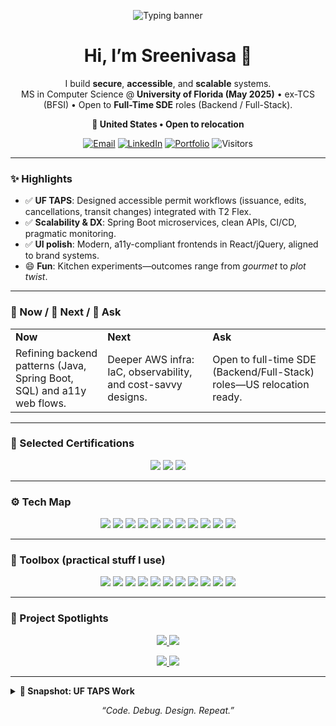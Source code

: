 <!-- Animated hero banner (auto light/dark) -->
<p align="center">
  <picture>
    <source media="(prefers-color-scheme: dark)" srcset="https://readme-typing-svg.demolab.com?font=Inter&weight=700&size=26&duration=2600&pause=700&color=58A6FF&center=true&vCenter=true&width=950&lines=Sreenivasa+Raju+Konduru;Backend+%26+Full-Stack+Engineer;MS+CS+%40+University+of+Florida;Java+%7C+Spring+Boot+%7C+React+%7C+AWS;Secure+%2F+Accessible+%2F+Scalable" />
    <source media="(prefers-color-scheme: light)" srcset="https://readme-typing-svg.demolab.com?font=Inter&weight=700&size=26&duration=2600&pause=700&color=0A66C2&center=true&vCenter=true&width=950&lines=Sreenivasa+Raju+Konduru;Backend+%26+Full-Stack+Engineer;MS+CS+%40+University+of+Florida;Java+%7C+Spring+Boot+%7C+React+%7C+AWS;Secure+%2F+Accessible+%2F+Scalable" />
    <img src="https://readme-typing-svg.demolab.com?font=Inter&weight=700&size=26&duration=2600&pause=700&color=58A6FF&center=true&vCenter=true&width=950&lines=Sreenivasa+Raju+Konduru;Backend+%26+Full-Stack+Engineer;MS+CS+%40+University+of+Florida;Java+%7C+Spring+Boot+%7C+React+%7C+AWS;Secure+%2F+Accessible+%2F+Scalable" alt="Typing banner" />
  </picture>
</p>

<h1 align="center">Hi, I’m Sreenivasa 👋</h1>

<p align="center">
  I build <b>secure</b>, <b>accessible</b>, and <b>scalable</b> systems.<br/>
  MS in Computer Science @ <b>University of Florida (May 2025)</b> • ex-TCS (BFSI) • Open to <b>Full-Time SDE</b> roles (Backend / Full-Stack).
</p>

<p align="center">
  <b>📍 United States • Open to relocation</b>
</p>

<p align="center">
  <a href="mailto:kondurusreenivasaraju1@gmail.com"><img alt="Email" src="https://img.shields.io/badge/Email-kondurusreenivasaraju1%40gmail.com-1f6feb?style=for-the-badge&logo=gmail&logoColor=white"></a>
  <a href="https://www.linkedin.com/in/sreenivasa-raju-konduru-b27a51169/"><img alt="LinkedIn" src="https://img.shields.io/badge/LinkedIn-Sreenivasa%20Raju-0a66c2?style=for-the-badge&logo=linkedin&logoColor=white"></a>
  <a href="https://sreenivasarajukonduru.github.io/Portfolio/"><img alt="Portfolio" src="https://img.shields.io/badge/Portfolio-Visit-111827?style=for-the-badge&logo=githubpages&logoColor=white"></a>
  <img alt="Visitors" src="https://komarev.com/ghpvc/?username=SreenivasaRajuKonduru&style=for-the-badge&color=5865F2">
</p>

---

### ✨ Highlights
- ✅ **UF TAPS**: Designed accessible permit workflows (issuance, edits, cancellations, transit changes) integrated with T2 Flex.
- ✅ **Scalability & DX**: Spring Boot microservices, clean APIs, CI/CD, pragmatic monitoring.
- ✅ **UI polish**: Modern, a11y-compliant frontends in React/jQuery, aligned to brand systems.
- 😄 **Fun**: Kitchen experiments—outcomes range from *gourmet* to *plot twist*.

---

### 🧭 Now / 🔭 Next / 🙋 Ask
<table>
<tr>
<td><b>Now</b></td>
<td><b>Next</b></td>
<td><b>Ask</b></td>
</tr>
<tr>
<td>Refining backend patterns (Java, Spring Boot, SQL) and a11y web flows.</td>
<td>Deeper AWS infra: IaC, observability, and cost-savvy designs.</td>
<td>Open to full-time SDE (Backend/Full-Stack) roles—US relocation ready.</td>
</tr>
</table>

---

### 🏅 Selected Certifications
<p align="center">
  <img src="https://img.shields.io/badge/Salesforce%20Platform%20Developer%20I-00A1E0?logo=salesforce&logoColor=white">
  <img src="https://img.shields.io/badge/Copado%20Fundamentals%20I-2E86C1?logo=salesforce&logoColor=white">
  <img src="https://img.shields.io/badge/Learning%3A%20Copado%20Metadata%20Pipeline-6C3483?logo=salesforce&logoColor=white">
</p>

---

### ⚙️ Tech Map
<p align="center">
  <img src="https://img.shields.io/badge/Java-ED8B00?logo=java&logoColor=white">
  <img src="https://img.shields.io/badge/Spring%20Boot-6DB33F?logo=springboot&logoColor=white">
  <img src="https://img.shields.io/badge/React-149ECA?logo=react&logoColor=white">
  <img src="https://img.shields.io/badge/Node.js-339933?logo=nodedotjs&logoColor=white">
  <img src="https://img.shields.io/badge/Python-3776AB?logo=python&logoColor=white">
  <img src="https://img.shields.io/badge/AWS-232F3E?logo=amazonaws&logoColor=white">
  <img src="https://img.shields.io/badge/PostgreSQL-4169E1?logo=postgresql&logoColor=white">
  <img src="https://img.shields.io/badge/MySQL-4479A1?logo=mysql&logoColor=white">
  <img src="https://img.shields.io/badge/MongoDB-47A248?logo=mongodb&logoColor=white">
  <img src="https://img.shields.io/badge/Docker-2496ED?logo=docker&logoColor=white">
  <img src="https://img.shields.io/badge/Selenium-43B02A?logo=selenium&logoColor=white">
</p>

---

### 🧰 Toolbox (practical stuff I use)
<p align="center">
  <!-- Source control -->
  <img src="https://img.shields.io/badge/Git-F05032?logo=git&logoColor=white">
  <img src="https://img.shields.io/badge/GitHub-181717?logo=github&logoColor=white">
  <!-- CI/CD & DevOps -->
  <img src="https://img.shields.io/badge/GitHub%20Actions-2088FF?logo=githubactions&logoColor=white">
  <img src="https://img.shields.io/badge/CI%2FCD-Pragmatic-6E7781">
  <img src="https://img.shields.io/badge/Docker%20Compose-2496ED?logo=docker&logoColor=white">
  <!-- Testing & Quality -->
  <img src="https://img.shields.io/badge/JUnit-25A162?logo=junit5&logoColor=white">
  <img src="https://img.shields.io/badge/PyTest-0A9EDC?logo=pytest&logoColor=white">
  <img src="https://img.shields.io/badge/Selenium%20WebDriver-43B02A?logo=selenium&logoColor=white">
  <!-- Observability -->
  <img src="https://img.shields.io/badge/Logging%20%26%20Metrics-Practical-3FB950">
  <!-- Collab -->
  <img src="https://img.shields.io/badge/Jira-0052CC?logo=jira&logoColor=white">
  <img src="https://img.shields.io/badge/Confluence-172B4D?logo=confluence&logoColor=white">
</p>

---

### 🚀 Project Spotlights
<p align="center">
  <a href="https://github.com/SreenivasaRajuKonduru/SkillArcade">
    <img src="https://github-readme-stats.vercel.app/api/pin/?username=SreenivasaRajuKonduru&repo=SkillArcade&theme=github_dark&show_owner=true" />
  </a>
  <a href="https://github.com/SreenivasaRajuKonduru/Journey-Builder">
    <img src="https://github-readme-stats.vercel.app/api/pin/?username=SreenivasaRajuKonduru&repo=Journey-Builder&theme=github_dark&show_owner=true" />
  </a>
</p>
<p align="center">
  <a href="https://github.com/SreenivasaRajuKonduru/Semantic-Segmentation-of-City-Images-main">
    <img src="https://github-readme-stats.vercel.app/api/pin/?username=SreenivasaRajuKonduru&repo=Semantic-Segmentation-of-City-Images-main&theme=github_dark&show_owner=true" />
  </a>
  <a href="https://github.com/SreenivasaRajuKonduru/Portfolio">
    <img src="https://github-readme-stats.vercel.app/api/pin/?username=SreenivasaRajuKonduru&repo=Portfolio&theme=github_dark&show_owner=true" />
  </a>
</p>

---

<details>
<summary><b>🧪 Snapshot: UF TAPS Work</b></summary>

- Accessible permit workflows (issuance, edits, cancellations, transit changes)  
- Frontend modernization with **HTML5, CSS3, jQuery, Bootstrap** + brand/a11y compliance  
- Integrations with T2 Flex; reduced support tickets via cleaner flows  
</details>

<p align="center">
  <i>“Code. Debug. Design. Repeat.”</i>
</p>
